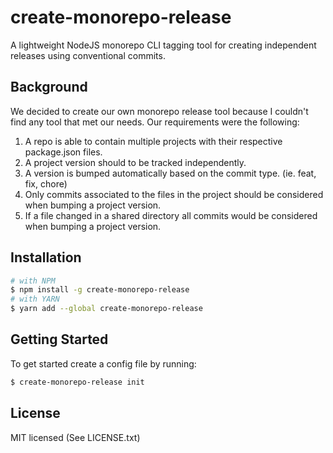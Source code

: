 # create-monorepo-release

A lightweight NodeJS monorepo CLI tagging tool for creating independent releases using conventional commits.

## Background

We decided to create our own monorepo release tool because I couldn't find any
tool that met our needs. Our requirements were the following:

1. A repo is able to contain multiple projects with their respective package.json files.
2. A project version should to be tracked independently.
3. A version is bumped automatically based on the commit type. (ie. feat, fix, chore)
4. Only commits associated to the files in the project should be considered when bumping a project version.
5. If a file changed in a shared directory all commits would be considered when bumping a project version.

## Installation

```bash
# with NPM
$ npm install -g create-monorepo-release
# with YARN
$ yarn add --global create-monorepo-release
```

## Getting Started

To get started create a config file by running:

```bash
$ create-monorepo-release init
```



## License

MIT licensed (See LICENSE.txt)
